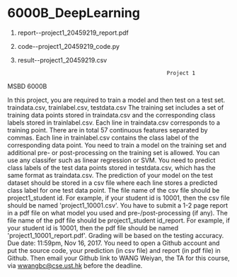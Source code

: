 # 6000B_DeepLearning

1. report--project1_20459219_report.pdf
2. code--project1_20459219_code.py
3. result--project1_20459219.csv

                                                      Project 1

MSBD 6000B

In this project, you are required to train a model and then test on a test set. traindata.csv, trainlabel.csv, testdata.csv The training set includes a set of training data points stored in traindata.csv and the corresponding class labels stored in trainlabel.csv. Each line in traindata.csv corresponds to a training point. There are in total 57 continuous features separated by commas. Each line in trainlabel.csv contains the class label of the corresponding data point. You need to train a model on the training set and additional pre- or post-processing on the training set is allowed. You can use any classifer such as linear regression or SVM. You need to predict class labels of the test data points stored in testdata.csv, which has the same format as traindata.csv. The prediction of your model on the test dataset should be stored in a csv file where each line stores a predicted class label for one test data point. The file name of the csv file should be project1_student id. For example, if your student id is 10001, then the csv file should be named 'project1_10001.csv'. You have to submit a 1-2 page report in a pdf file on what model you used and pre-/post-processing (if any). The file name of the pdf file should be project1_student id_report. For example, if your student id is 10001, then the pdf file should be named 'project1_10001_report.pdf'. Grading will be based on the testing accuracy. Due date: 11:59pm, Nov 16, 2017. You need to open a Github account and put the source code, your prediction (in csv file) and report (in pdf file) in Github. Then email your Github link to WANG Weiyan, the TA for this course, via wwangbc@cse.ust.hk before the deadline.
